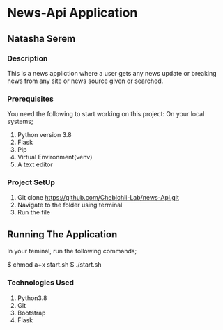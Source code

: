 # News-Api Application

## Natasha Serem

### Description
This is a news appliction where a user gets any news update or breaking news from any site 
or news source given or searched.

### Prerequisites
You need the following to start working on this project:
On your local systems;

1. Python version 3.8
2. Flask
3. Pip
4. Virtual Environment(venv)
5. A text editor

### Project SetUp
1. Git clone https://github.com/Chebichii-Lab/news-Api.git
2. Navigate to the folder using terminal
3. Run the file

## Running The Application
In your teminal, run the following commands;

$ chmod a+x start.sh
$ ./start.sh

### Technologies Used
1. Python3.8
2. Git
3. Bootstrap
4. Flask